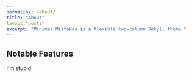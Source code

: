 ```yaml
---
permalink: /about/
title: "About"
layout:"posts"
excerpt: "Minimal Mistakes is a flexible two-column Jekyll theme."
---
```

## Notable Features
I'm stupid
